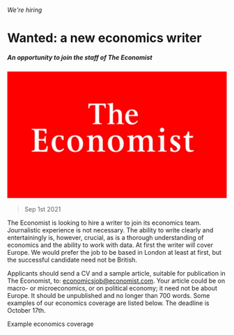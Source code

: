 ###### We're hiring

# Wanted: a new economics writer 

##### An opportunity to join the staff of The Economist 

![image](images/logo-emb_p-1.jpeg) 

> Sep 1st 2021 

The Economist is looking to hire a writer to join its economics team. Journalistic experience is not necessary. The ability to write clearly and entertainingly is, however, crucial, as is a thorough understanding of economics and the ability to work with data. At first the writer will cover Europe. We would prefer the job to be based in London at least at first, but the successful candidate need not be British.


Applicants should send a CV and a sample article, suitable for publication in The Economist, to: economicsjob@economist.com. Your article could be on macro- or microeconomics, or on political economy; it need not be about Europe. It should be unpublished and no longer than 700 words. Some examples of our economics coverage are listed below. The deadline is October 17th.

Example economics coverage


